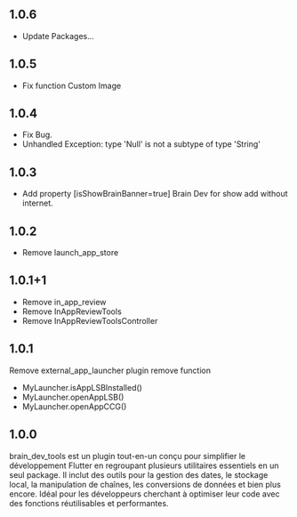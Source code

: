 ## 1.0.6
- Update Packages...

## 1.0.5
- Fix function Custom Image

## 1.0.4
- Fix Bug.
- Unhandled Exception: type 'Null' is not a subtype of type 'String'

## 1.0.3
- Add property [isShowBrainBanner=true]  Brain Dev for show add without internet.

## 1.0.2
- Remove launch_app_store

## 1.0.1+1
- Remove in_app_review
- Remove InAppReviewTools
- Remove InAppReviewToolsController

## 1.0.1
Remove external_app_launcher plugin
remove function
- MyLauncher.isAppLSBInstalled()
- MyLauncher.openAppLSB()
- MyLauncher.openAppCCG()

## 1.0.0
brain_dev_tools est un plugin tout-en-un conçu pour simplifier le développement Flutter en regroupant plusieurs utilitaires essentiels en un seul package. Il inclut des outils pour la gestion des dates, le stockage local, la manipulation de chaînes, les conversions de données et bien plus encore. Idéal pour les développeurs cherchant à optimiser leur code avec des fonctions réutilisables et performantes.

